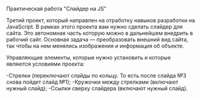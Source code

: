 Практическая работа "Слайдер на JS"

Третий проект, который направлен на отработку навыков разработки на JavaScript.
В рамках этого проекта вам нужно сделать слайдер для сайта. 
Это автономная часть которую можно в дальнейшем внедрить в рабочий сайт. 
Основная задача — преобразовать внешний вид сайта, так чтобы на нем менялись изображения и информация об объекте.

Управляющие элементы, которые нужно установить и которые являются условиями проекта:

-Стрелки (переключают слайды по кольцу. То есть после слайда №3 снова пойдет слайд №1);
-Кружочки между стрелками (включают нужный слайд);
-Ссылки сверху слайдера (включают нужный слайд).
 
